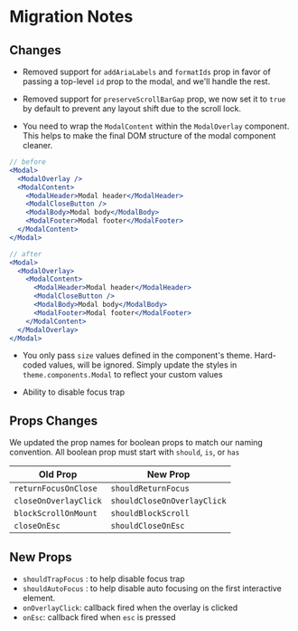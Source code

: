 # Migration Notes

## Changes

- Removed support for `addAriaLabels` and `formatIds` prop in favor of passing a
  top-level `id` prop to the modal, and we'll handle the rest.

- Removed support for `preserveScrollBarGap` prop, we now set it to `true` by
  default to prevent any layout shift due to the scroll lock.

- You need to wrap the `ModalContent` within the `ModalOverlay` component. This
  helps to make the final DOM structure of the modal component cleaner.

```jsx
// before
<Modal>
  <ModalOverlay />
  <ModalContent>
    <ModalHeader>Modal header</ModalHeader>
    <ModalCloseButton />
    <ModalBody>Modal body</ModalBody>
    <ModalFooter>Modal footer</ModalFooter>
  </ModalContent>
</Modal>

// after
<Modal>
  <ModalOverlay>
    <ModalContent>
      <ModalHeader>Modal header</ModalHeader>
      <ModalCloseButton />
      <ModalBody>Modal body</ModalBody>
      <ModalFooter>Modal footer</ModalFooter>
    </ModalContent>
  </ModalOverlay>
</Modal>
```

- You only pass `size` values defined in the component's theme. Hard-coded
  values, will be ignored. Simply update the styles in `theme.components.Modal`
  to reflect your custom values

- Ability to disable focus trap

## Props Changes

We updated the prop names for boolean props to match our naming convention. All
boolean prop must start with `should`, `is`, or `has`

| Old Prop              | New Prop                    |
| --------------------- | --------------------------- |
| `returnFocusOnClose`  | `shouldReturnFocus`         |
| `closeOnOverlayClick` | `shouldCloseOnOverlayClick` |
| `blockScrollOnMount`  | `shouldBlockScroll`         |
| `closeOnEsc`          | `shouldCloseOnEsc`          |

## New Props

- `shouldTrapFocus` : to help disable focus trap
- `shouldAutoFocus` : to help disable auto focusing on the first interactive
  element.
- `onOverlayClick`: callback fired when the overlay is clicked
- `onEsc`: callback fired when `esc` is pressed
